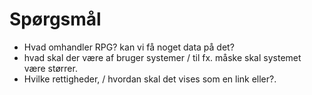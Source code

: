 # Spørgsmål

- Hvad omhandler RPG? kan vi få noget data på det?
- hvad skal der være af bruger systemer / til fx. måske skal systemet være størrer.
- Hvilke rettigheder, / hvordan skal det vises som en link eller?.

